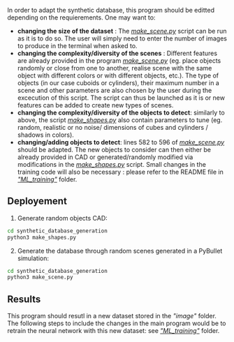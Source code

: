 In order to adapt the synthetic database, this program should be editted depending on the requierements. One may want to:
- **changing the size of the dataset** : The [*make_scene.py*](https://github.com/LouiseMassager/PandaPush_Depth_Reconstruction/blob/master/synthetic_database_generation/make_scene.py) script can be run as it is to do so. The user will simply need to enter the number of images to produce in the terminal when asked to.
- **changing the complexity/diversity of the scenes** : Different features are already provided in the program [*make_scene.py*](https://github.com/LouiseMassager/PandaPush_Depth_Reconstruction/blob/master/synthetic_database_generation/make_scene.py) (eg. place objects randomly or close from one to another, realise scene with the same object with different colors or with different objects, etc.). The type of objects (in our case cuboids or cylinders), their maximum number in a scene and other parameters are also chosen by the user during the excecution of this script. The script can thus be launched as it is or new features can be added to create new types of scenes.
- **changing the complexity/diversity of the objects to detect**: similarly to above, the script [*make_shapes.py*](https://github.com/LouiseMassager/PandaPush_Depth_Reconstruction/blob/master/synthetic_database_generation/make_shapes.py) also contain parameters to tune (eg. random, realistic or no noise/ dimensions of cubes and cylinders / shadows in colors).
- **changing/adding objects to detect**: lines 582 to 596 of [*make_scene.py*](https://github.com/LouiseMassager/PandaPush_Depth_Reconstruction/blob/master/synthetic_database_generation/make_scene.py) should be adapted. The new objects to consider can then either be already provided in CAD or generated/randomly modified via modifications in the [*make_shapes.py*](https://github.com/LouiseMassager/PandaPush_Depth_Reconstruction/blob/master/synthetic_database_generation/make_shapes.py) script. Small changes in the training code will also be necessary : please refer to the README file in [*"ML_training"*](https://github.com/LouiseMassager/PandaPush_Depth_Reconstruction/tree/master/ML_training) folder. 

## Deployement

1. Generate random objects CAD:
```bash
cd synthetic_database_generation
python3 make_shapes.py
```

2. Generate the database through random scenes generated in a PyBullet simulation:
```bash
cd synthetic_database_generation
python3 make_scene.py
```
## Results

This program should resutl in a new dataset stored in the *"image"* folder. The following steps to include the changes in the main program would be to retrain the neural network with this new dataset: see [*"ML_training"*](https://github.com/LouiseMassager/PandaPush_Depth_Reconstruction/tree/master/ML_training) folder.
